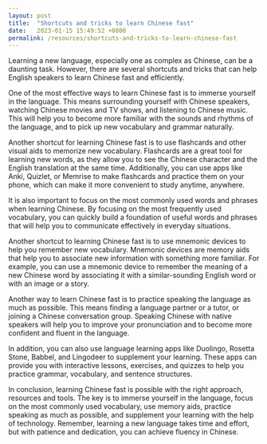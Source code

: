 ```yaml
---
layout: post
title:  "Shortcuts and tricks to learn Chinese fast"
date:   2023-01-15 15:49:52 +0800
permalink: /resources/shortcuts-and-tricks-to-learn-chinese-fast
---
```



Learning a new language, especially one as complex as Chinese, can be a daunting task. However, there are several shortcuts and tricks that can help English speakers to learn Chinese fast and efficiently.



One of the most effective ways to learn Chinese fast is to immerse yourself in the language. This means surrounding yourself with Chinese speakers, watching Chinese movies and TV shows, and listening to Chinese music. This will help you to become more familiar with the sounds and rhythms of the language, and to pick up new vocabulary and grammar naturally.



Another shortcut for learning Chinese fast is to use flashcards and other visual aids to memorize new vocabulary. Flashcards are a great tool for learning new words, as they allow you to see the Chinese character and the English translation at the same time. Additionally, you can use apps like Anki, Quizlet, or Memrise to make flashcards and practice them on your phone, which can make it more convenient to study anytime, anywhere.



It is also important to focus on the most commonly used words and phrases when learning Chinese. By focusing on the most frequently used vocabulary, you can quickly build a foundation of useful words and phrases that will help you to communicate effectively in everyday situations.



Another shortcut to learning Chinese fast is to use mnemonic devices to help you remember new vocabulary. Mnemonic devices are memory aids that help you to associate new information with something more familiar. For example, you can use a mnemonic device to remember the meaning of a new Chinese word by associating it with a similar-sounding English word or with an image or a story.



Another way to learn Chinese fast is to practice speaking the language as much as possible. This means finding a language partner or a tutor, or joining a Chinese conversation group. Speaking Chinese with native speakers will help you to improve your pronunciation and to become more confident and fluent in the language.



In addition, you can also use language learning apps like Duolingo, Rosetta Stone, Babbel, and Lingodeer to supplement your learning. These apps can provide you with interactive lessons, exercises, and quizzes to help you practice grammar, vocabulary, and sentence structures.



In conclusion, learning Chinese fast is possible with the right approach, resources and tools. The key is to immerse yourself in the language, focus on the most commonly used vocabulary, use memory aids, practice speaking as much as possible, and supplement your learning with the help of technology. Remember, learning a new language takes time and effort, but with patience and dedication, you can achieve fluency in Chinese.